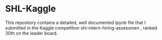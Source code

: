 # SHL-Kaggle
This repository contains a detailed, well documented ipynb file that I submitted in the Kaggle competition shl-intern-hiring-assessmen , ranked 30th on the leader board. 
